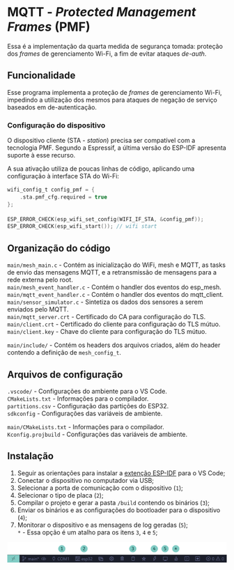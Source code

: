 # MQTT - _Protected Management Frames_ (PMF)

Essa é a implementação da quarta medida de segurança tomada: proteção dos _frames_ de gerenciamento Wi-Fi, a fim de evitar ataques _de-auth_.  

## Funcionalidade

Esse programa implementa a proteção de _frames_ de gerenciamento Wi-Fi, impedindo a utilização dos mesmos para ataques de negação de serviço baseados em de-autenticação.  

### Configuração do dispositivo

O dispositivo cliente (STA - _station_) precisa ser compatível com a tecnologia PMF. Segundo a Espressif, a última versão do ESP-IDF apresenta suporte à esse recurso.  

A sua ativação utiliza de poucas linhas de código, aplicando uma configuração à interface STA do Wi-Fi:  

``` C
wifi_config_t config_pmf = {
    .sta.pmf_cfg.required = true
};

ESP_ERROR_CHECK(esp_wifi_set_config(WIFI_IF_STA, &config_pmf));
ESP_ERROR_CHECK(esp_wifi_start()); // wifi start
```


## Organização do código

`main/mesh_main.c` - Contém as inicialização do WiFi, mesh e MQTT, as tasks de envio das mensagens MQTT, e a retransmissão de mensagens para a rede externa pelo root.  
`main/mesh_event_handler.c` - Contém o handler dos eventos do esp_mesh.  
`main/mqtt_event_handler.c` - Contém o handler dos eventos do mqtt_client.  
`main/sensor_simulator.c` - Sintetiza os dados dos sensores a serem enviados pelo MQTT.  
`main/mqtt_server.crt` - Certificado do CA para configuração do TLS.
`main/client.crt` - Certificado do cliente para configuração do TLS mútuo.
`main/client.key` - Chave do cliente para configuração do TLS mútuo.
  
`main/include/` - Contém os headers dos arquivos criados, além do header contendo a definição de `mesh_config_t`.

## Arquivos de configuração

`.vscode/` - Configurações do ambiente para o VS Code.  
`CMakeLists.txt` - Informações para o compilador.  
`partitions.csv` - Configuração das partições do ESP32.  
`sdkconfig` - Configurações das variáveis de ambiente.  
  
`main/CMakeLists.txt` - Informações para o compilador.  
`Kconfig.projbuild` - Configurações das variáveis de ambiente.  

## Instalação

1. Seguir as orientações para instalar a [extenção ESP-IDF](https://github.com/espressif/vscode-esp-idf-extension/blob/master/docs/tutorial/install.md) para o VS Code;  
2. Conectar o dispositivo no computador via USB;  
3. Selecionar a porta de comunicação com o dispositivo (`1`);  
4. Selecionar o tipo de placa (`2`);  
5. Compilar o projeto e gerar a pasta `/build` contendo os binários (`3`);  
6. Enviar os binários e as configurações do bootloader para o dispositivo (`4`);  
7. Monitorar o dispositivo e as mensagens de log geradas (`5`);  
`*` - Essa opção é um atalho para os itens `3`, `4` e `5`;  

![](../images/vscode.png)


